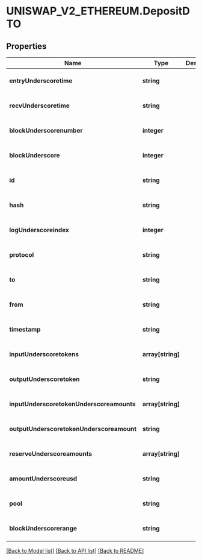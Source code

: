 # UNISWAP_V2_ETHEREUM.DepositDTO

## Properties
Name | Type | Description | Notes
------------ | ------------- | ------------- | -------------
**entryUnderscoretime** | **string** |  | [optional] [default to null]
**recvUnderscoretime** | **string** |  | [optional] [default to null]
**blockUnderscorenumber** | **integer** |  | [optional] [default to null]
**blockUnderscore** | **integer** |  | [optional] [default to null]
**id** | **string** |  | [optional] [default to null]
**hash** | **string** |  | [optional] [default to null]
**logUnderscoreindex** | **integer** |  | [optional] [default to null]
**protocol** | **string** |  | [optional] [default to null]
**to** | **string** |  | [optional] [default to null]
**from** | **string** |  | [optional] [default to null]
**timestamp** | **string** |  | [optional] [default to null]
**inputUnderscoretokens** | **array[string]** |  | [optional] [default to null]
**outputUnderscoretoken** | **string** |  | [optional] [default to null]
**inputUnderscoretokenUnderscoreamounts** | **array[string]** |  | [optional] [default to null]
**outputUnderscoretokenUnderscoreamount** | **string** |  | [optional] [default to null]
**reserveUnderscoreamounts** | **array[string]** |  | [optional] [default to null]
**amountUnderscoreusd** | **string** |  | [optional] [default to null]
**pool** | **string** |  | [optional] [default to null]
**blockUnderscorerange** | **string** |  | [optional] [default to null]

[[Back to Model list]](../README.md#documentation-for-models) [[Back to API list]](../README.md#documentation-for-api-endpoints) [[Back to README]](../README.md)


